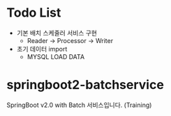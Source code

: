 # Todo List
- 기본 배치 스케줄러 서비스 구현
  - Reader -> Processor -> Writer
- 초기 데이터 import
  - MYSQL LOAD DATA

# springboot2-batchservice
SpringBoot v2.0 with Batch 서비스입니다. (Training)

